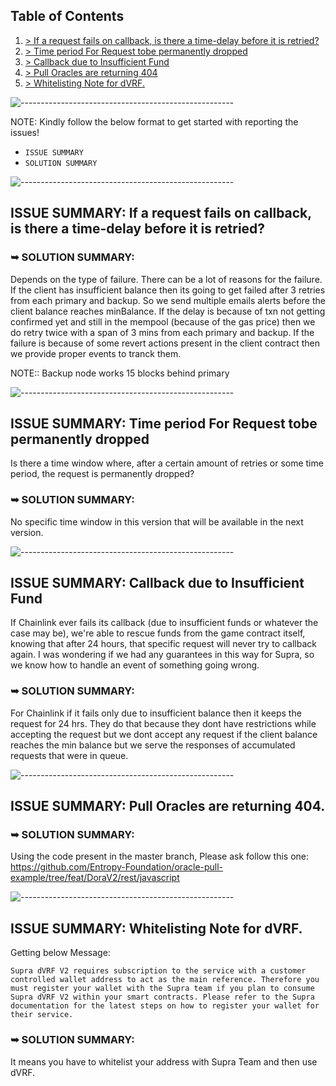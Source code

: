 ## Table of Contents
1. [> If a request fails on callback, is there a time-delay before it is retried?](#issue-summary-if-a-request-fails-on-callback-is-there-a-time-delay-before-it-is-retried)
2. [> Time period For Request tobe permanently dropped](#issue-summary-time-period-for-request-tobe-permanently-dropped)
3. [> Callback due to Insufficient Fund](#issue-summary--callback-due-to-insufficient-fund)
4. [> Pull Oracles are returning 404](#issue-summary-pull-oracles-are-returning-404)
5. [> Whitelisting Note for dVRF.](#issue-summary-whitelisting-note-for-dvrf)

![-----------------------------------------------------](https://raw.githubusercontent.com/andreasbm/readme/master/assets/lines/rainbow.png)

NOTE: Kindly follow the below format to get started with reporting the issues!
- `ISSUE SUMMARY`
- `SOLUTION SUMMARY`

![-----------------------------------------------------](https://raw.githubusercontent.com/andreasbm/readme/master/assets/lines/rainbow.png)

## ISSUE SUMMARY: If a request fails on callback, is there a time-delay before it is retried?

### ➥ SOLUTION SUMMARY:
Depends on the type of failure. There can be a lot of reasons for the failure.
If the client has insufficient balance then its going to get failed after 3 retries from each primary and backup. So we send multiple emails alerts before the client balance reaches minBalance. 
If the delay is because of txn not getting confirmed yet and still in the mempool (because of the gas price) then we do retry twice with a span of 3 mins  from each primary and backup.
If the failure is because of some revert actions present in the client contract then we provide proper events to tranck them.

NOTE:: Backup node works 15 blocks behind primary

![-----------------------------------------------------](https://raw.githubusercontent.com/andreasbm/readme/master/assets/lines/rainbow.png)
## ISSUE SUMMARY: Time period For Request tobe permanently dropped
Is there a time window where, after a certain amount of retries or some time period, the request is permanently dropped? 

### ➥ SOLUTION SUMMARY:
No specific time window in this version that will be available in the next version.

![-----------------------------------------------------](https://raw.githubusercontent.com/andreasbm/readme/master/assets/lines/rainbow.png)

## ISSUE SUMMARY:  Callback due to Insufficient Fund
If Chainlink ever fails its callback (due to insufficient funds or whatever the case may be), we're able to rescue funds from the game contract itself, knowing that after 24 hours, that specific request will never try to callback again. I was wondering if we had any guarantees in this way for Supra, so we know how to handle an event of something going wrong.

### ➥ SOLUTION SUMMARY:
For Chainlink if it fails only due to insufficient balance then it keeps the request for 24 hrs. They do that because they dont have restrictions while accepting the request but we dont accept any request if the client balance reaches the min balance but we serve the responses of accumulated requests that were in queue.

![-----------------------------------------------------](https://raw.githubusercontent.com/andreasbm/readme/master/assets/lines/rainbow.png)
## ISSUE SUMMARY: Pull Oracles are returning 404.

### ➥ SOLUTION SUMMARY:
Using the code present in the master branch, Please ask follow this one: https://github.com/Entropy-Foundation/oracle-pull-example/tree/feat/DoraV2/rest/javascript

![-----------------------------------------------------](https://raw.githubusercontent.com/andreasbm/readme/master/assets/lines/rainbow.png)

## ISSUE SUMMARY: Whitelisting Note for dVRF.

Getting below Message:

`
Supra dVRF V2 requires subscription to the service with a customer controlled wallet address to act as the main reference.
Therefore you must register your wallet with the Supra team if you plan to consume Supra dVRF V2 within your smart contracts.
Please refer to the Supra documentation for the latest steps on how to register your wallet for their service.
`

### ➥ SOLUTION SUMMARY:
It means you have to whitelist your address with Supra Team and then use dVRF.
